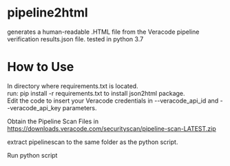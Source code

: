 # pipeline2html
generates a human-readable .HTML file from the Veracode pipeline verification results.json file.
tested in python 3.7

# How to Use
<p>
In directory where requirements.txt is located.<br />
run: pip install -r requirements.txt to install json2html package.<br />
Edit the code to insert your Veracode credentials in --veracode_api_id and --veracode_api_key parameters.<br />

Obtain the Pipeline Scan Files in https://downloads.veracode.com/securityscan/pipeline-scan-LATEST.zip<br />

extract pipelinescan to the same folder as the python script.<br />

Run python script<br />

</p>
